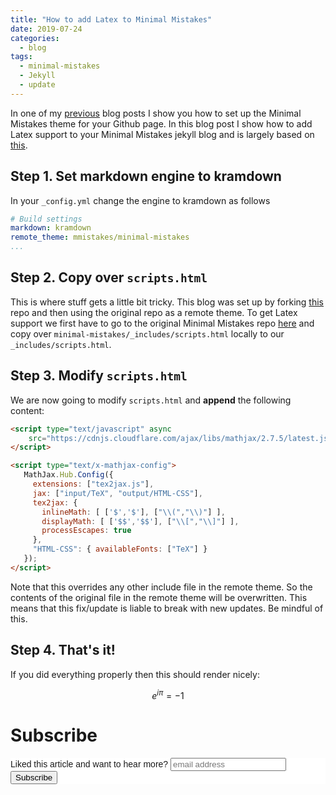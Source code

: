 ```yaml
---
title: "How to add Latex to Minimal Mistakes"
date: 2019-07-24
categories:
  - blog
tags:
  - minimal-mistakes
  - Jekyll
  - update
---
```


In one of my
[previous](http://www.janmeppe.com/blog/how-to-change-theme-to-minimal-mistakes/)
blog posts I show you how to set up the Minimal Mistakes theme for
your Github page.
In this blog post I show how to add Latex support to your Minimal
Mistakes jekyll blog and is largely based on
[this](https://sort-care.github.io/Latex-on-Blog/).

## Step 1. Set markdown engine to kramdown

In your `_config.yml` change the engine to kramdown as follows

```yml
# Build settings
markdown: kramdown
remote_theme: mmistakes/minimal-mistakes
...
```

## Step 2. Copy over `scripts.html`

This is where stuff gets a little bit tricky. This blog was set up by
forking [this](https://github.com/mmistakes/mm-github-pages-starter)
repo and then using the original repo as a remote theme. To get Latex
support we first have to go to the original Minimal Mistakes repo
[here](https://github.com/mmistakes/minimal-mistakes) and copy over
`minimal-mistakes/_includes/scripts.html` locally to our
`_includes/scripts.html`.

## Step 3. Modify `scripts.html`

We are now going to modify `scripts.html` and **append** the following content:

```html
<script type="text/javascript" async
	src="https://cdnjs.cloudflare.com/ajax/libs/mathjax/2.7.5/latest.js?config=TeX-MML-AM_CHTML">
</script>

<script type="text/x-mathjax-config">
   MathJax.Hub.Config({
     extensions: ["tex2jax.js"],
     jax: ["input/TeX", "output/HTML-CSS"],
     tex2jax: {
       inlineMath: [ ['$','$'], ["\\(","\\)"] ],
       displayMath: [ ['$$','$$'], ["\\[","\\]"] ],
       processEscapes: true
     },
     "HTML-CSS": { availableFonts: ["TeX"] }
   });
</script>
```

Note that this overrides any other include file in the remote
theme. So the contents of the original file in the remote theme will
be overwritten. This means that this fix/update is liable to break
with new updates. Be mindful of this.

## Step 4. That's it!

If you did everything properly then this should render nicely:

$$ e^{i \pi} = -1$$

# Subscribe

<!-- Begin Mailchimp Signup Form -->
<link href="//cdn-images.mailchimp.com/embedcode/horizontal-slim-10_7.css" rel="stylesheet" type="text/css">
<style type="text/css">
	#mc_embed_signup{background:#fff; clear:left; font:14px Helvetica,Arial,sans-serif; width:100%;}
	/* Add your own Mailchimp form style overrides in your site stylesheet or in this style block.
	   We recommend moving this block and the preceding CSS link to the HEAD of your HTML file. */
</style>
<div id="mc_embed_signup">
<form action="https://gmail.us3.list-manage.com/subscribe/post?u=92fe86c389878585bc87837e8&amp;id=50543deff9" method="post" id="mc-embedded-subscribe-form" name="mc-embedded-subscribe-form" class="validate" target="_blank" novalidate>
    <div id="mc_embed_signup_scroll">
	<label for="mce-EMAIL">Liked this article and want to hear more?</label>
	<input type="email" value="" name="EMAIL" class="email" id="mce-EMAIL" placeholder="email address" required>
    <!-- real people should not fill this in and expect good things - do not remove this or risk form bot signups-->
    <div style="position: absolute; left: -5000px;" aria-hidden="true"><input type="text" name="b_92fe86c389878585bc87837e8_50543deff9" tabindex="-1" value=""></div>
    <div class="clear"><input type="submit" value="Subscribe" name="subscribe" id="mc-embedded-subscribe" class="button"></div>
    </div>
</form>
</div>

<!--End mc_embed_signup-->
